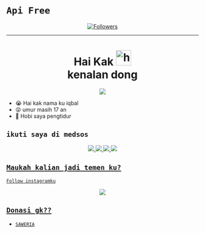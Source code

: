# ```Api Free```
<p align="center">
<a href="https://github.com/bolaxd/followers"><img title="Followers" src="https://img.shields.io/github/followers/zeeoneofc?color=red&style=flat-square"></a>
</p>
<p align='center'>
    </p>

-------
<h1 align="center">Hai Kak <img src="https://user-images.githubusercontent.com/1303154/88677602-1635ba80-d120-11ea-84d8-d263ba5fc3c0.gif" width="40px" alt="hi"><br>kenalan dong</h1>
<p align="center">
  <img src="https://telegra.ph/file/13b82859cefb9486e8d1c.jpg" /></>
</p>

- 😭 Hai kak nama ku iqbal 
- 😜 umur masih 17 an
- 🤤 Hobi saya pengtidur

## ```ikuti saya di medsos```
<p align="center">
  <a href="https://instagram.com/iqblsh77"><img src="https://img.shields.io/badge/Instagram-E4405F?style=for-the-badge&logo=instagram&logoColor=white"/> 
  <a href="https://wa.me/6281949742417"><img src="https://img.shields.io/badge/WhatsApp-25D366?style=for-the-badge&logo=whatsapp&logoColor=white" />
  <a href="https://github.com/bolaxd"><img src="https://img.shields.io/badge/-GitHub-black?style=flat-square&logo=github" /> 
  <a href="https://youtube.com/channel/UCMoOry9WsMmsitPkipYiROQ"><img src="https://img.shields.io/youtube/channel/subscribers/UCdzWwbApjkyODby7_MoRYlA?style=social" /> <br>

</p>

## ```Maukah kalian jadi temen ku?```

[`Follow instagramku`](https://instagram.com/iqblsh77)<br>

<p align="center">
  <a href="https://wa.me/6281949742417"><img src="https://brandslogos.com/wp-content/uploads/images/large/audi-logo.png" />
</p>



## ```Donasi gk??```

- [`SAWERIA`](https://saweria.co/ballamv)

